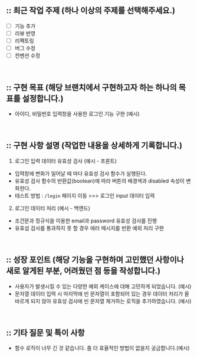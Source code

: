 ## :: 최근 작업 주제 (하나 이상의 주제를 선택해주세요.)
- [ ] 기능 추가
- [ ] 리뷰 반영
- [ ] 리팩토링
- [ ] 버그 수정
- [ ] 컨벤션 수정

<br />

## :: 구현 목표 (해당 브랜치에서 구현하고자 하는 하나의 목표를 설정합니다.)
- 아이디, 비밀번호 입력창을 사용한 로그인 기능 구현 (예시)

<br />

## :: 구현 사항 설명 (작업한 내용을 상세하게 기록합니다.)
1. 로그인 입력 데이터 유효성 검사 (예시 - 프론트)
- 입력창에 변화가 일어날 때 마다 유효성 검사 함수가 실행된다.
- 유효성 검사 함수의 반환값(boolean)에 따라 버튼의 배경색과 disabled 속성이 변화한다.
- 테스트 방법 : `/login` 페이지 이동 >>> 로그인 input 데이터 입력

2. 로그인 데이터 처리 (예시 - 백엔드)
- 조건문과 정규식을 이용한 email과 password 유효성 검사를 진행
- 유효섬 검사를 통과하지 못 할 경우 에러 메시지를 반환 예외 처리 구현

<br />

## :: 성장 포인트 (해당 기능을 구현하며 고민했던 사항이나 새로 알게된 부분, 어려웠던 점 등을 작성합니다.)
- 사용자가 발생시킬 수 있는 다양한 예외 케이스에 대해 고민하게 되었습니다. (예시)
- 문자열 데이터 입력 시 마지막에 빈 문자열이 포함되어 있는 경우 데이터 처리가 올바르게 되지 않아 유효성 검사에 빈 문자열 제거하는 로직을 추가하였습니다. (예시)

<br />

## :: 기타 질문 및 특이 사항
- 함수 로직이 너무 긴 것 같습니다. 좀 더 효율적인 방법이 없을지 궁금합니다.(예시) 

